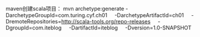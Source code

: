 maven创建scala项目：
mvn archetype:generate -DarchetypeGroupId=com.turing.cyf.ch01
    -DarchetypeArtifactId=ch01
    -DremoteRepositories=http://scala-tools.org/repo-releases
    -DgroupId=com.iteblog
    -DartifactId=iteblog
    -Dversion=1.0-SNAPSHOT
